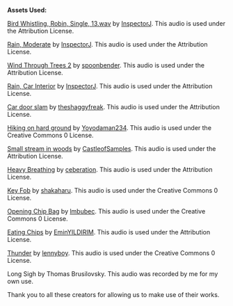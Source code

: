 **Assets Used:** 

[Bird Whistling, Robin, Single, 13.wav](https://freesound.org/people/InspectorJ/sounds/456440/) by [InspectorJ](https://freesound.org/people/InspectorJ/). This audio is used under the Attribution License.

[Rain, Moderate](https://freesound.org/people/InspectorJ/sounds/401275/) by [InspectorJ](https://freesound.org/people/InspectorJ/). This audio is used under the Attribution License.

[Wind Through Trees 2](https://freesound.org/people/spoonbender/sounds/244940/) by [spoonbender](https://freesound.org/people/spoonbender/). This audio is used under the Attribution License.

[Rain, Car Interior](https://freesound.org/people/InspectorJ/sounds/400402/) by [InspectorJ](https://freesound.org/people/InspectorJ/). This audio is used under the Attribution License.

[Car door slam](https://freesound.org/people/theshaggyfreak/sounds/276271/) by [theshaggyfreak](https://freesound.org/people/theshaggyfreak/). This audio is used under the Attribution License. 

[Hiking on hard ground](https://freesound.org/people/Yoyodaman234/sounds/349078/) by [Yoyodaman234](https://freesound.org/people/Yoyodaman234/). This audio is used under the Creative Commons 0 License.

[Small stream in woods](https://freesound.org/people/CastleofSamples/sounds/145396/) by [CastleofSamples](https://freesound.org/people/CastleofSamples/). This audio is used under the Attribution License. 

[Heavy Breathing](https://freesound.org/people/ceberation/sounds/235519/) by [ceberation](https://freesound.org/people/ceberation/). This audio is used under the Attribution License.

[Key Fob](https://freesound.org/people/shakaharu/sounds/151359/) by [shakaharu](https://freesound.org/people/shakaharu/). This audio is used under the Creative Commons 0 License.

[Opening Chip Bag](https://freesound.org/people/lmbubec/sounds/118808/) by [lmbubec](https://freesound.org/people/lmbubec/). This audio is used under the Creative Commons 0 License.

[Eating Chips](https://freesound.org/people/EminYILDIRIM/sounds/536078/) by [EminYILDIRIM](https://freesound.org/people/EminYILDIRIM/). This audio is used under the Attribution License.

[Thunder](https://freesound.org/people/lennyboy/sounds/244053/) by [lennyboy](https://freesound.org/people/lennyboy/). This audio is used under the Creative Commons 0 License.

Long Sigh by Thomas Brusilovsky. This audio was recorded by me for my own use. 


Thank you to all these creators for allowing us to make use of their works.
